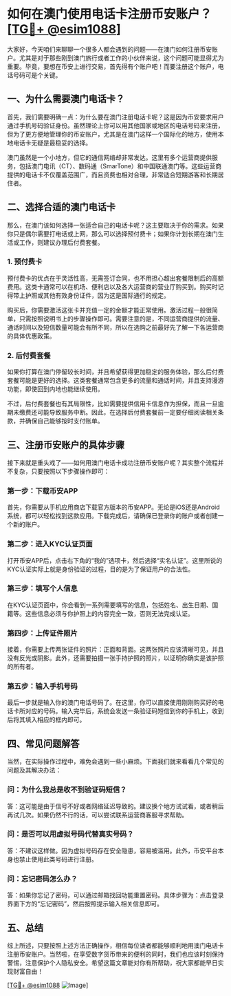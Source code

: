 # 如何在澳门使用电话卡注册币安账户？[[TG💪+ @esim1088](https://t.me/s/esim1088)]

大家好，今天咱们来聊聊一个很多人都会遇到的问题——在澳门如何注册币安账户。尤其是对于那些刚到澳门旅行或者工作的小伙伴来说，这个问题可能显得尤为重要。毕竟，要想在币安上进行交易，首先得有个账户吧！而要注册这个账户，电话号码可是个关键。

## 一、为什么需要澳门电话卡？

首先，我们需要明确一点：为什么要在澳门注册电话卡呢？这是因为币安要求用户通过手机号码验证身份。虽然理论上你可以用其他国家或地区的电话号码来注册，但为了更方便地管理你的币安账户，尤其是在澳门这样一个国际化的地方，使用本地电话卡无疑是最稳妥的选择。

澳门虽然是一个小地方，但它的通信网络却非常发达。这里有多个运营商提供服务，包括澳门电讯（CT）、数码通（SmarTone）和中国联通澳门等。这些运营商提供的电话卡不仅覆盖范围广，而且资费也相对合理，非常适合短期游客和长期居住者。

## 二、选择合适的澳门电话卡

那么，在澳门该如何选择一张适合自己的电话卡呢？这主要取决于你的需求。如果你只是偶尔需要打电话或上网，那么可以选择预付费卡；如果你计划长期在澳门生活或工作，则建议办理后付费套餐。

### 1. 预付费卡

预付费卡的优点在于灵活性高，无需签订合同，也不用担心超出套餐限制后的高额费用。这类卡通常可以在机场、便利店以及各大运营商的营业厅购买到。购买时记得带上护照或其他有效身份证件，因为这是国际通行的规定。

购买后，你需要激活这张卡并充值一定的金额才能正常使用。激活过程一般很简单，只需按照说明书上的步骤操作即可。需要注意的是，不同运营商提供的流量、通话时间以及短信数量可能会有所不同，所以在选购之前最好先了解一下各运营商的具体优惠政策。

### 2. 后付费套餐

如果你打算在澳门停留较长时间，并且希望获得更加稳定的服务体验，那么后付费套餐可能是更好的选择。这类套餐通常包含更多的流量和通话时间，并且支持漫游功能，即使回到内地也能继续使用。

不过，后付费套餐也有其局限性，比如需要提供信用卡信息作为担保，而且一旦逾期未缴费还可能导致服务中断。因此，在选择后付费套餐前一定要仔细阅读相关条款，并确保自己能够按时支付账单。

## 三、注册币安账户的具体步骤

接下来就是重头戏了——如何用澳门电话卡成功注册币安账户呢？其实整个流程并不复杂，只要按照以下步骤操作即可：

### 第一步：下载币安APP

首先，你需要从手机应用商店下载官方版本的币安APP。无论是iOS还是Android系统，都可以轻松找到这款应用。下载完成后，请确保已登录你的账户或者创建一个新的账户。

### 第二步：进入KYC认证页面

打开币安APP后，点击右下角的“我的”选项卡，然后选择“实名认证”。这里所说的KYC认证实际上就是身份验证的过程，目的是为了保证用户的合法性。

### 第三步：填写个人信息

在KYC认证页面中，你会看到一系列需要填写的信息，包括姓名、出生日期、国籍等。这些信息必须与你护照上的内容完全一致，否则无法完成认证。

### 第四步：上传证件照片

接着，你需要上传两张证件的照片：正面和背面。这两张照片应该清晰可见，并且没有反光或阴影。此外，还需要拍摄一张手持护照的照片，以证明你确实是该护照的所有者。

### 第五步：输入手机号码

最后一步就是输入你的澳门电话号码了。在这里，你可以直接使用刚刚购买好的电话卡所对应的号码。输入完毕后，系统会发送一条验证码短信到你的手机上，收到后将其填入相应的框内即可。

## 四、常见问题解答

当然，在实际操作过程中，难免会遇到一些小麻烦。下面我们就来看看几个常见的问题及其解决办法：

### 问：为什么我总是收不到验证码短信？

答：这可能是由于信号不好或者网络延迟导致的。建议换个地方试试看，或者稍后再试几次。如果仍然不行的话，可以尝试联系运营商客服寻求帮助。

### 问：是否可以用虚拟号码代替真实号码？

答：不建议这样做。因为虚拟号码存在安全隐患，容易被滥用。此外，币安平台本身也禁止使用此类号码进行注册。

### 问：忘记密码怎么办？

答：如果你忘记了密码，可以通过邮箱找回功能重置密码。具体步骤为：点击登录界面下方的“忘记密码”，然后按照提示输入相关信息即可。

## 五、总结

综上所述，只要按照上述方法正确操作，相信每位读者都能够顺利地用澳门电话卡注册币安账户。当然啦，在享受数字货币带来的便利的同时，我们也应该时刻保持警惕，注意保护个人隐私安全。希望这篇文章能对你有所帮助，祝大家都能早日实现财富自由！

[[TG💪+ @esim1088](https://t.me/s/esim1088) ![Image](https://i.postimg.cc/4NQfJmqS/Snipaste-2025-05-13-00-14-12.png)]